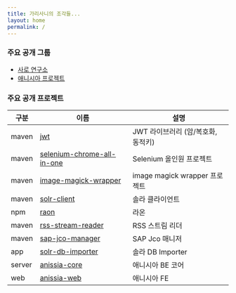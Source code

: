 ```yaml
---
title: 가리사니의 조각들...
layout: home
permalink: /
---
```


### 주요 공개 그룹
- [사로 연구소](https://github.com/saro-lab)
- [애니시아 프로젝트](https://github.com/anissia-net)

### 주요 공개 프로젝트
| 구분     | 이름                                                                                   | 설명                        |
|--------|--------------------------------------------------------------------------------------|---------------------------|
| maven  | [jwt](https://github.com/saro-lab/jwt)                                               | JWT 라이브러리 (암/복호화, 동적키)    |
| maven  | [selenium-chrome-all-in-one](https://github.com/saro-lab/selenium-chrome-all-in-one) | Selenium 올인원 프로젝트         |
| maven  | [image-magick-wrapper](https://github.com/saro-lab/image-magick-wrapper)             | image magick wrapper 프로젝트 |
| maven  | [solr-client](https://github.com/saro-lab/solr-client)                               | 솔라 클라이언트                  |
| npm    | [raon](https://github.com/saro-lab/raon)                                             | 라온                        |
| maven  | [rss-stream-reader](https://github.com/saro-lab/rss-stream-reader)                   | RSS 스트림 리더                |
| maven  | [sap-jco-manager](https://github.com/saro-lab/sap-jco-manager)                       | SAP Jco 매니저               |
| app    | [solr-db-importer](https://github.com/saro-lab/solr-db-importer)                     | 솔라 DB Importer            |
| server | [anissia-core](https://github.com/anissia-net/anissia-core)                          | 애니시아 BE 코어                |
| web    | [anissia-web](https://github.com/anissia-net/anissia-web)                            | 애니시아 FE                   |


